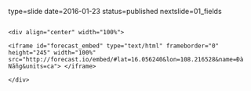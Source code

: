 type=slide
date=2016-01-23
status=published
nextslide=01_fields
~~~~~~

<div align="center" width="100%">

<iframe id="forecast_embed" type="text/html" frameborder="0" height="245" width="100%" src="http://forecast.io/embed/#lat=16.056240&lon=108.216528&name=Đà Nẵng&units=ca"> </iframe>

</div>

